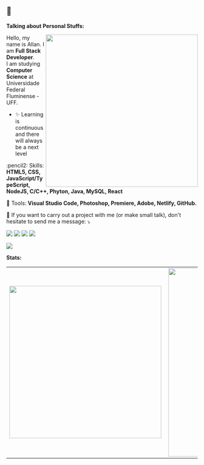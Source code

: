 <!-- Your title -->
## 👋

<!-- Your badges
You can use the website to generate badges: https://shields.io/
-->

<!-- Talking about you -->
**Talking about Personal Stuffs:**

<!-- Any image aligned to the right. Beware the width -->

<img src="https://raw.githubusercontent.com/MicaelliMedeiros/micaellimedeiros/master/image/computer-illustration.png" min-width="400px" max-width="400px" width="400px" align="right">

<p align="left"> 
  Hello, my name is Allan. I am <strong>Full Stack Developer</strong>.<br>
  I am studying <strong>Computer Science</strong> at Universidade Federal Fluminense - UFF.
</p>

- ✨ Learning is continuous and there will always be a next level

<p align="left">
  :pencil2: Skills: <strong>HTML5, CSS, JavaScript/TypeScript, NodeJS, C/C++, Phyton, Java, MySQL, React</strong>
</p>

<p align="left">
  💼 Tools: <strong>Visual Studio Code, Photoshop, Premiere, Adobe, Netlify, GitHub.</strong>
</p>

<p align="left">
  💌 If you want to carry out a project with me (or make small talk), don't hesitate to send me a message: ⤵️
</p>

<p align="left">
  <a href="mailto:allanmartins@id.uff.br" alt="Gmail">
  <img src="https://img.shields.io/badge/-Gmail-FF0000?style=for-the-badge&labelColor=FF0000&logo=gmail&logoColor=white&link=allanmartins@id.uff.br" /></a>

  <a href="https://www.linkedin.com/in/martsallan" alt="Linkedin">
  <img src="https://img.shields.io/badge/-Linkedin-0e76a8?style=for-the-badge&logo=Linkedin&logoColor=white&link=https://www.linkedin.com/in/martsallan" /></a>

  <a href="https://www.facebook.com/martsallan/" alt="Facebook">
  <img src="https://img.shields.io/badge/-Facebook-3b5998?style=for-the-badge&labelColor=3b5998&logo=facebook&logoColor=white&link=https://www.facebook.com/martsallan/"/></a>

  <a href="https://www.instagram.com/martsallan/" alt="Instagram">
  <img src="https://img.shields.io/badge/-Instagram-DF0174?style=for-the-badge&labelColor=DF0174&logo=instagram&logoColor=white&link=https://www.instagram.com/martsallan/"/></a>
</p>  

![](https://komarev.com/ghpvc/?username=martsallan)

**Stats:**

<!-- Your github readme stats
You can use this api: https://github.com/anuraghazra/github-readme-stats
-->

<center>
<table>
  <tr>
      <td><img width="400px" align="left" src="https://github-readme-stats.vercel.app/api/top-langs/?username=martsallan&layout=compact" /></td>
      <td><img width="495px" align="left" src="https://github-readme-stats.vercel.app/api?username=martsallan&theme=default" /></td>
  </tr>   
</table>
</center>


<!-- Your hits or visitors
site: http://hits.dwyl.com or https://visitor-badge.glitch.me
Both apis are in trouble due to the number of requests, if you know any other to register visitors, great
-->
&nbsp;

<!--<p align="center">
    <a href="/">
        <img alt="ViewCount" src="https://komarev.com/ghpvc/?username=martsallan&color=blueviolet" />
    </a>
</p>-->


<!-- Its main projects -->
<!--<p align="center">
  <a href="/">
    <img align="center" src="https://github-readme-stats.vercel.app/api/pin/?username=/&repo=/" />
  </a>
</p>-->

<!-- This readme was created with ♥ by martsallan - https://github.com/martsallan -->
